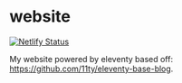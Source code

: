 # website

[![Netlify Status](https://api.netlify.com/api/v1/badges/5abc0890-93dd-4c80-a3ca-87a0e6dc74cb/deploy-status)](https://app.netlify.com/sites/ntim/deploys)

My website powered by eleventy based off: https://github.com/11ty/eleventy-base-blog.
